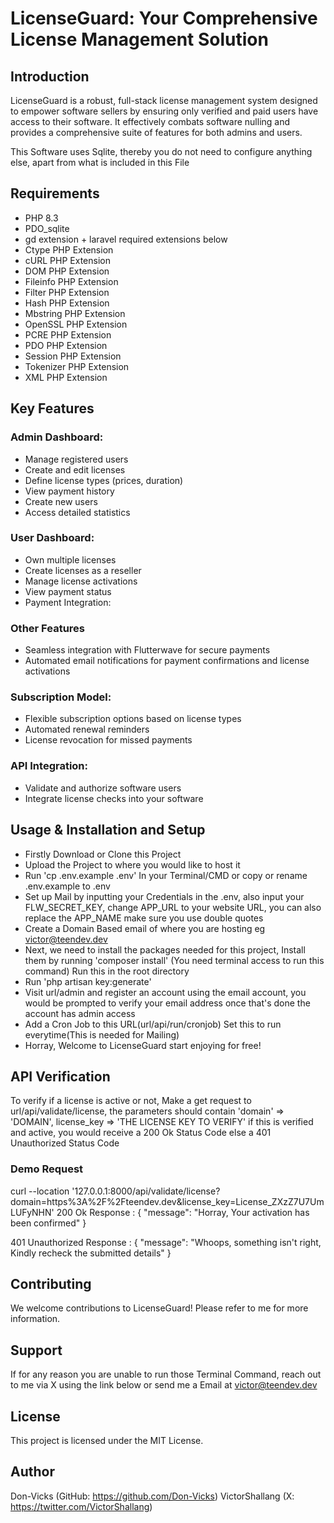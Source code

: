 # LicenseGuard: Your Comprehensive License Management Solution

## Introduction
LicenseGuard is a robust, full-stack license management system designed to empower software sellers by ensuring only verified and paid users have access to their software. It effectively combats software nulling and provides a comprehensive suite of features for both admins and users.

This Software uses Sqlite, thereby you do not need to configure anything else, apart from what is included in this File

## Requirements
- PHP 8.3
- PDO_sqlite
- gd extension + laravel required extensions below
- Ctype PHP Extension
- cURL PHP Extension
- DOM PHP Extension
- Fileinfo PHP Extension
- Filter PHP Extension
- Hash PHP Extension
- Mbstring PHP Extension
- OpenSSL PHP Extension
- PCRE PHP Extension
- PDO PHP Extension
- Session PHP Extension
- Tokenizer PHP Extension
- XML PHP Extension

## Key Features
 
 ### Admin Dashboard:

- Manage registered users
- Create and edit licenses
- Define license types (prices, duration)
- View payment history
- Create new users
- Access detailed statistics

### User Dashboard:

- Own multiple licenses
- Create licenses as a reseller
- Manage license activations
- View payment status
- Payment Integration:

### Other Features
- Seamless integration with Flutterwave for secure payments
- Automated email notifications for payment confirmations and license activations
 
### Subscription Model:
- Flexible subscription options based on license types
- Automated renewal reminders
- License revocation for missed payments

### API Integration:

- Validate and authorize software users
- Integrate license checks into your software


## Usage & Installation and Setup
- Firstly Download or Clone this Project
- Upload the Project to where you would like to host it
- Run 'cp .env.example .env' In your Terminal/CMD or copy or rename .env.example to .env
- Set up Mail by inputting your Credentials in the .env, also input your FLW_SECRET_KEY, change APP_URL to your website URL, you can also replace the APP_NAME make sure you use double quotes
- Create a Domain Based email of where you are hosting eg victor@teendev.dev
- Next, we need to install the packages needed for this project, Install them by running 'composer install' (You need terminal access to run this command) Run this in the root directory
- Run 'php artisan key:generate'
- Visit url/admin and register an account using the email account, you would be prompted to verify your email address once that's done the account has admin access
- Add a Cron Job to this URL(url/api/run/cronjob) Set this to run everytime(This is needed for Mailing)
- Horray, Welcome to LicenseGuard start enjoying for free!

## API Verification 
To verify if a license is active or not, Make a get request to url/api/validate/license, the parameters should contain 'domain' => 'DOMAIN', license_key => 'THE LICENSE KEY TO VERIFY' if this is verified and active, you would receive a 200 Ok Status Code else a 401 Unauthorized Status Code

### Demo Request
curl --location '127.0.0.1:8000/api/validate/license?domain=https%3A%2F%2Fteendev.dev&license_key=License_ZXzZ7U7UmLUFyNHN'
200 Ok Response : {
    "message": "Horray, Your activation has been confirmed"
}

401 Unauthorized Response : {
    "message": "Whoops, something isn\'t right, Kindly recheck the submitted details"
}

## Contributing
We welcome contributions to LicenseGuard! Please refer to me for more information.

## Support
If for any reason you are unable to run those Terminal Command, reach out to me via X using the link below or send me a Email at victor@teendev.dev

## License
This project is licensed under the MIT License.

## Author
Don-Vicks (GitHub: https://github.com/Don-Vicks)
VictorShallang (X: https://twitter.com/VictorShallang)
